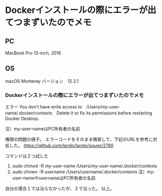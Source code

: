 # Dockerインストールの際にエラーが出てつまずいたのでメモ

## PC
MacBook Pro 13-inch, 2016

## OS
macOS Monterey
バージョン　12.2.1

### Dockerインストールの際にエラーが出てつまずいたのでメモ

エラー
You don't have write access to　/Users/my-user-name/.docker/contexts　Delete it or fix its permissions before restarting Docker Desktop.

注）my-user-nameはPC所有者の名前

権限の問題の様子。
エラーコードをそのまま検索して、下記のURLを参考に対処した。
https://github.com/lando/lando/issues/2780

コマンドは２つ試した
1. sudo chmod -R my-user-name /Users/my-user-name/.docker/contexts
2. sudo chown -R username /Users/username/.docker/contexts
注）my-user-nameやusernameはPC所有者の名前

自分の場合１では治らなかったが、２で治った。
以上。
